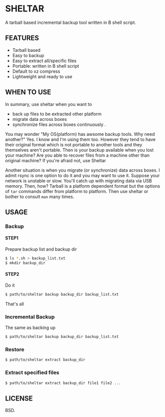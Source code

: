 # SHELTAR
A tarball based incremental backup tool written in B shell script.

## FEATURES

* Tarball based
* Easy to backup
* Easy to extract all/specific files
* Portable: written in B shell script
* Default to xz compress
* Lightweight and ready to use

## WHEN TO USE
In summary, use sheltar when you want to
* back up files to be extracted other platform
* migrate data across boxes
* synchronize files across boxes continuously
.


You may wonder "My OS(platform) has awsome backup tools. Why need another?"
Yes. I know and I'm using them too. However they tend to have their original
format which is not portable to another tools and they themselves aren't portable.
Then is your backup available when you lost your machine? Are you able to recover files
from a machine other than original machine? If you're afraid not, use Sheltar

Another situation is when you migrate (or synchronize) data across boxes.
I admit rsync is one option to do it and you may want to use it. Suppose your network is
unstable or slow. You'll catch up with migrating data via USB memory. Then, how?
Tarball is a platform dependent format
but the options of `tar` commands differ from platform to platform. Then use sheltar
or bother to consult `man` many times.


## USAGE


### Backup
#### STEP1
Prepare backup list and backup dir

```sh
$ ls *.sh > backup_list.txt
$ mkdir backup_dir
```

#### STEP2
Do it

```sh
$ path/to/sheltar backup backup_dir backup_list.txt
```

That's all

### Incremental Backup
The same as backing up

```sh
$ path/to/sheltar backup backup_dir backup_list.txt
```

### Restore

```sh
$ path/to/sheltar extract backup_dir
```

### Extract specified files

```sh
$ path/to/sheltar extract backup_dir file1 file2 ...
```

## LICENSE
BSD.
